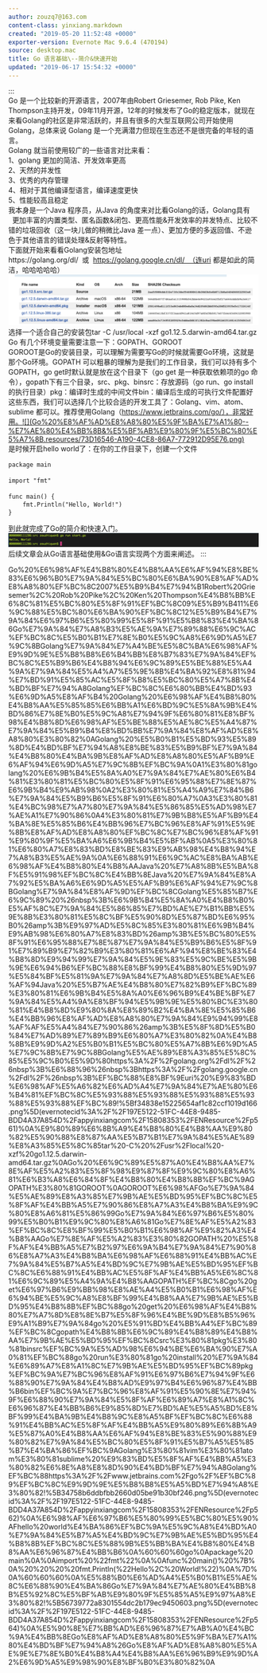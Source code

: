 ```yaml
---
author: zouzq7@163.com
content-class: yinxiang.markdown
created: "2019-05-20 11:52:48 +0000"
exporter-version: Evernote Mac 9.6.4 (470194)
source: desktop.mac
title: Go 语言基础\--简介&快速开始
updated: "2019-06-17 15:54:32 +0000"
---
```


:::  
Go 是一个比较新的开源语言，2007年由Robert Griesemer, Rob Pike, Ken
Thompson主持开发，09年11月开源，12年的时候发布了Go的稳定版本，就现在来看Golang的社区是非常活跃的，并且有很多的大型互联网公司开始使用Golang，总体来说
Golang 是一个充满潜力但现在生态还不是很完备的年轻的语言。\
Golang 就当前使用较广的一些语言对比来看：\
1、golang 更加的简洁、开发效率更高\
2、天然的并发性\
3、优秀的内存管理\
4、相对于其他编译型语言，编译速度更快\
5、性能较高且稳定\
我本身是一个Java 程序员，从Java 的角度来对比看Golang的话，Golang具有
  更加丰富的内置类型、匿名函数&闭包、更高性能&开发效率的并发特点、比较不错的垃圾回收（这一块儿做的稍微比Java
差一点）、更加方便的多返回值、不逊色于其他语言的错误处理&反射等特性。\
下面就开始来看看Golang安装包地址https://golang.org/dl/  或  https://golang.google.cn/dl/  （连uri
都是如此的简洁，哈哈哈哈哈）![](Go%20%E8%AF%AD%E8%A8%80%E5%9F%BA%E7%A1%80--%E7%AE%80%E4%BB%8B&%E5%BF%AB%E9%80%9F%E5%BC%80%E5%A7%8B.resources/213EA06A-8CFF-49BA-8060-4AD7628DFC9E.png) 
 \
选择一个适合自己的安装包tar -C /usr/local -xzf
go1.12.5.darwin-amd64.tar.gz\
Go 有几个环境变量需要注意一下：GOPATH、GOROOT\
GOROOT是Go的安装目录，可以理解为需要写Go的时候就需要Go环境，这就是那个Go环境。GOPATH
可以粗暴的理解为是我们的工作目录，我们可以持有多个GOPATH，go
get时默认就是放在这个目录下（go get 是一种获取依赖项的go
命令），gopath下有三个目录，src、pkg、binsrc：存放源码（go run、go
install
的执行目录）pkg：编译时生成的中间文件bin：编译后生成的可执行文件配置好这些东西，我们可以选择几个比较合适的开发工具了：Golang、vim、atom、sublime
都可以。推荐使用Golang（https://www.jetbrains.com/go/），非常好用。![](Go%20%E8%AF%AD%E8%A8%80%E5%9F%BA%E7%A1%80--%E7%AE%80%E4%BB%8B&%E5%BF%AB%E9%80%9F%E5%BC%80%E5%A7%8B.resources/73D16546-A190-4CE8-86A7-772912D95E76.png) 
 \
是时候开启hello world了：在你的工作目录下，创建一个文件

```  
package main

import "fmt"

func main() {
    fmt.Println("Hello, World!")
}
```

到此就完成了Go的简介和快速入门。![](Go%20%E8%AF%AD%E8%A8%80%E5%9F%BA%E7%A1%80--%E7%AE%80%E4%BB%8B&%E5%BF%AB%E9%80%9F%E5%BC%80%E5%A7%8B.resources/F0195268-BF77-4C37-B6B7-651A159F8447.png) 
 \
后续文章会从Go语言基础使用&Go语言实现两个方面来阐述。
:::

Go%20%E6%98%AF%E4%B8%80%E4%B8%AA%E6%AF%94%E8%BE%83%E6%96%B0%E7%9A%84%E5%BC%80%E6%BA%90%E8%AF%AD%E8%A8%80%EF%BC%8C2007%E5%B9%B4%E7%94%B1Robert%20Griesemer%2C%20Rob%20Pike%2C%20Ken%20Thompson%E4%B8%BB%E6%8C%81%E5%BC%80%E5%8F%91%EF%BC%8C09%E5%B9%B411%E6%9C%88%E5%BC%80%E6%BA%90%EF%BC%8C12%E5%B9%B4%E7%9A%84%E6%97%B6%E5%80%99%E5%8F%91%E5%B8%83%E4%BA%86Go%E7%9A%84%E7%A8%B3%E5%AE%9A%E7%89%88%E6%9C%AC%EF%BC%8C%E5%B0%B1%E7%8E%B0%E5%9C%A8%E6%9D%A5%E7%9C%8BGolang%E7%9A%84%E7%A4%BE%E5%8C%BA%E6%98%AF%E9%9D%9E%E5%B8%B8%E6%B4%BB%E8%B7%83%E7%9A%84%EF%BC%8C%E5%B9%B6%E4%B8%94%E6%9C%89%E5%BE%88%E5%A4%9A%E7%9A%84%E5%A4%A7%E5%9E%8B%E4%BA%92%E8%81%94%E7%BD%91%E5%85%AC%E5%8F%B8%E5%BC%80%E5%A7%8B%E4%BD%BF%E7%94%A8Golang%EF%BC%8C%E6%80%BB%E4%BD%93%E6%9D%A5%E8%AF%B4%20Golang%20%E6%98%AF%E4%B8%80%E4%B8%AA%E5%85%85%E6%BB%A1%E6%BD%9C%E5%8A%9B%E4%BD%86%E7%8E%B0%E5%9C%A8%E7%94%9F%E6%80%81%E8%BF%98%E4%B8%8D%E6%98%AF%E5%BE%88%E5%AE%8C%E5%A4%87%E7%9A%84%E5%B9%B4%E8%BD%BB%E7%9A%84%E8%AF%AD%E8%A8%80%E3%80%82%0AGolang%20%E5%B0%B1%E5%BD%93%E5%89%8D%E4%BD%BF%E7%94%A8%E8%BE%83%E5%B9%BF%E7%9A%84%E4%B8%80%E4%BA%9B%E8%AF%AD%E8%A8%80%E5%AF%B9%E6%AF%94%E6%9D%A5%E7%9C%8B%EF%BC%9A%0A1%E3%80%81golang%20%E6%9B%B4%E5%8A%A0%E7%9A%84%E7%AE%80%E6%B4%81%E3%80%81%E5%BC%80%E5%8F%91%E6%95%88%E7%8E%87%E6%9B%B4%E9%AB%98%0A2%E3%80%81%E5%A4%A9%E7%84%B6%E7%9A%84%E5%B9%B6%E5%8F%91%E6%80%A7%0A3%E3%80%81%E4%BC%98%E7%A7%80%E7%9A%84%E5%86%85%E5%AD%98%E7%AE%A1%E7%90%86%0A4%E3%80%81%E7%9B%B8%E5%AF%B9%E4%BA%8E%E5%85%B6%E4%BB%96%E7%BC%96%E8%AF%91%E5%9E%8B%E8%AF%AD%E8%A8%80%EF%BC%8C%E7%BC%96%E8%AF%91%E9%80%9F%E5%BA%A6%E6%9B%B4%E5%BF%AB%0A5%E3%80%81%E6%80%A7%E8%83%BD%E8%BE%83%E9%AB%98%E4%B8%94%E7%A8%B3%E5%AE%9A%0A%E6%88%91%E6%9C%AC%E8%BA%AB%E6%98%AF%E4%B8%80%E4%B8%AAJava%20%E7%A8%8B%E5%BA%8F%E5%91%98%EF%BC%8C%E4%BB%8EJava%20%E7%9A%84%E8%A7%92%E5%BA%A6%E6%9D%A5%E5%AF%B9%E6%AF%94%E7%9C%8BGolang%E7%9A%84%E8%AF%9D%EF%BC%8CGolang%E5%85%B7%E6%9C%89%20%26nbsp%3B%E6%9B%B4%E5%8A%A0%E4%B8%B0%E5%AF%8C%E7%9A%84%E5%86%85%E7%BD%AE%E7%B1%BB%E5%9E%8B%E3%80%81%E5%8C%BF%E5%90%8D%E5%87%BD%E6%95%B0%26amp%3B%E9%97%AD%E5%8C%85%E3%80%81%E6%9B%B4%E9%AB%98%E6%80%A7%E8%83%BD%26amp%3B%E5%BC%80%E5%8F%91%E6%95%88%E7%8E%87%E7%9A%84%E5%B9%B6%E5%8F%91%E7%89%B9%E7%82%B9%E3%80%81%E6%AF%94%E8%BE%83%E4%B8%8D%E9%94%99%E7%9A%84%E5%9E%83%E5%9C%BE%E5%9B%9E%E6%94%B6%EF%BC%88%E8%BF%99%E4%B8%80%E5%9D%97%E5%84%BF%E5%81%9A%E7%9A%84%E7%A8%8D%E5%BE%AE%E6%AF%94Java%20%E5%B7%AE%E4%B8%80%E7%82%B9%EF%BC%89%E3%80%81%E6%9B%B4%E5%8A%A0%E6%96%B9%E4%BE%BF%E7%9A%84%E5%A4%9A%E8%BF%94%E5%9B%9E%E5%80%BC%E3%80%81%E4%B8%8D%E9%80%8A%E8%89%B2%E4%BA%8E%E5%85%B6%E4%BB%96%E8%AF%AD%E8%A8%80%E7%9A%84%E9%94%99%E8%AF%AF%E5%A4%84%E7%90%86%26amp%3B%E5%8F%8D%E5%B0%84%E7%AD%89%E7%89%B9%E6%80%A7%E3%80%82%0A%E4%B8%8B%E9%9D%A2%E5%B0%B1%E5%BC%80%E5%A7%8B%E6%9D%A5%E7%9C%8B%E7%9C%8BGolang%E5%AE%89%E8%A3%85%E5%8C%85%E5%9C%B0%E5%9D%80https%3A%2F%2Fgolang.org%2Fdl%2F%26nbsp%3B%E6%88%96%26nbsp%3Bhttps%3A%2F%2Fgolang.google.cn%2Fdl%2F%26nbsp%3B%EF%BC%88%E8%BF%9Euri%20%E9%83%BD%E6%98%AF%E5%A6%82%E6%AD%A4%E7%9A%84%E7%AE%80%E6%B4%81%EF%BC%8C%E5%93%88%E5%93%88%E5%93%88%E5%93%88%E5%93%88%EF%BC%89!%5Bf34838e15225654af1c82ccf1019d166.png%5D(evernotecid%3A%2F%2F197E5122-51FC-44E8-9485-BDD4A37A854D%2Fappyinxiangcom%2F15808353%2FENResource%2Fp561)%0A%E9%80%89%E6%8B%A9%E4%B8%80%E4%B8%AA%E9%80%82%E5%90%88%E8%87%AA%E5%B7%B1%E7%9A%84%E5%AE%89%E8%A3%85%E5%8C%85tar%20-C%20%2Fusr%2Flocal%20-xzf%20go1.12.5.darwin-amd64.tar.gz%0AGo%20%E6%9C%89%E5%87%A0%E4%B8%AA%E7%8E%AF%E5%A2%83%E5%8F%98%E9%87%8F%E9%9C%80%E8%A6%81%E6%B3%A8%E6%84%8F%E4%B8%80%E4%B8%8B%EF%BC%9AGOPATH%E3%80%81GOROOT%0AGOROOT%E6%98%AFGo%E7%9A%84%E5%AE%89%E8%A3%85%E7%9B%AE%E5%BD%95%EF%BC%8C%E5%8F%AF%E4%BB%A5%E7%90%86%E8%A7%A3%E4%B8%BA%E9%9C%80%E8%A6%81%E5%86%99Go%E7%9A%84%E6%97%B6%E5%80%99%E5%B0%B1%E9%9C%80%E8%A6%81Go%E7%8E%AF%E5%A2%83%EF%BC%8C%E8%BF%99%E5%B0%B1%E6%98%AF%E9%82%A3%E4%B8%AAGo%E7%8E%AF%E5%A2%83%E3%80%82GOPATH%20%E5%8F%AF%E4%BB%A5%E7%B2%97%E6%9A%B4%E7%9A%84%E7%90%86%E8%A7%A3%E4%B8%BA%E6%98%AF%E6%88%91%E4%BB%AC%E7%9A%84%E5%B7%A5%E4%BD%9C%E7%9B%AE%E5%BD%95%EF%BC%8C%E6%88%91%E4%BB%AC%E5%8F%AF%E4%BB%A5%E6%8C%81%E6%9C%89%E5%A4%9A%E4%B8%AAGOPATH%EF%BC%8Cgo%20get%E6%97%B6%E9%BB%98%E8%AE%A4%E5%B0%B1%E6%98%AF%E6%94%BE%E5%9C%A8%E8%BF%99%E4%B8%AA%E7%9B%AE%E5%BD%95%E4%B8%8B%EF%BC%88go%20get%20%E6%98%AF%E4%B8%80%E7%A7%8D%E8%8E%B7%E5%8F%96%E4%BE%9D%E8%B5%96%E9%A1%B9%E7%9A%84go%20%E5%91%BD%E4%BB%A4%EF%BC%89%EF%BC%8Cgopath%E4%B8%8B%E6%9C%89%E4%B8%89%E4%B8%AA%E7%9B%AE%E5%BD%95%EF%BC%8Csrc%E3%80%81pkg%E3%80%81binsrc%EF%BC%9A%E5%AD%98%E6%94%BE%E6%BA%90%E7%A0%81%EF%BC%88go%20run%E3%80%81go%20install%20%E7%9A%84%E6%89%A7%E8%A1%8C%E7%9B%AE%E5%BD%95%EF%BC%89pkg%EF%BC%9A%E7%BC%96%E8%AF%91%E6%97%B6%E7%94%9F%E6%88%90%E7%9A%84%E4%B8%AD%E9%97%B4%E6%96%87%E4%BB%B6bin%EF%BC%9A%E7%BC%96%E8%AF%91%E5%90%8E%E7%94%9F%E6%88%90%E7%9A%84%E5%8F%AF%E6%89%A7%E8%A1%8C%E6%96%87%E4%BB%B6%E9%85%8D%E7%BD%AE%E5%A5%BD%E8%BF%99%E4%BA%9B%E4%B8%9C%E8%A5%BF%EF%BC%8C%E6%88%91%E4%BB%AC%E5%8F%AF%E4%BB%A5%E9%80%89%E6%8B%A9%E5%87%A0%E4%B8%AA%E6%AF%94%E8%BE%83%E5%90%88%E9%80%82%E7%9A%84%E5%BC%80%E5%8F%91%E5%B7%A5%E5%85%B7%E4%BA%86%EF%BC%9AGolang%E3%80%81vim%E3%80%81atom%E3%80%81sublime%20%E9%83%BD%E5%8F%AF%E4%BB%A5%E3%80%82%E6%8E%A8%E8%8D%90%E4%BD%BF%E7%94%A8Golang%EF%BC%88https%3A%2F%2Fwww.jetbrains.com%2Fgo%2F%EF%BC%89%EF%BC%8C%E9%9D%9E%E5%B8%B8%E5%A5%BD%E7%94%A8%E3%80%82!%5B34758b6ddbfbb2660d05be91b30bf246.png%5D(evernotecid%3A%2F%2F197E5122-51FC-44E8-9485-BDD4A37A854D%2Fappyinxiangcom%2F15808353%2FENResource%2Fp562)%0A%E6%98%AF%E6%97%B6%E5%80%99%E5%BC%80%E5%90%AFhello%20world%E4%BA%86%EF%BC%9A%E5%9C%A8%E4%BD%A0%E7%9A%84%E5%B7%A5%E4%BD%9C%E7%9B%AE%E5%BD%95%E4%B8%8B%EF%BC%8C%E5%88%9B%E5%BB%BA%E4%B8%80%E4%B8%AA%E6%96%87%E4%BB%B6%0A%60%60%60go%0Apackage%20main%0A%0Aimport%20%22fmt%22%0A%0Afunc%20main()%20%7B%0A%20%20%20%20fmt.Println(%22Hello%2C%20World!%22)%0A%7D%0A%60%60%60%0A%E5%88%B0%E6%AD%A4%E5%B0%B1%E5%AE%8C%E6%88%90%E4%BA%86Go%E7%9A%84%E7%AE%80%E4%BB%8B%E5%92%8C%E5%BF%AB%E9%80%9F%E5%85%A5%E9%97%A8%E3%80%82!%5B56739772a8301554dc2b179ec9450603.png%5D(evernotecid%3A%2F%2F197E5122-51FC-44E8-9485-BDD4A37A854D%2Fappyinxiangcom%2F15808353%2FENResource%2Fp564)%0A%E5%90%8E%E7%BB%AD%E6%96%87%E7%AB%A0%E4%BC%9A%E4%BB%8EGo%E8%AF%AD%E8%A8%80%E5%9F%BA%E7%A1%80%E4%BD%BF%E7%94%A8%26Go%E8%AF%AD%E8%A8%80%E5%AE%9E%E7%8E%B0%E4%B8%A4%E4%B8%AA%E6%96%B9%E9%9D%A2%E6%9D%A5%E9%98%90%E8%BF%B0%E3%80%82%0A

